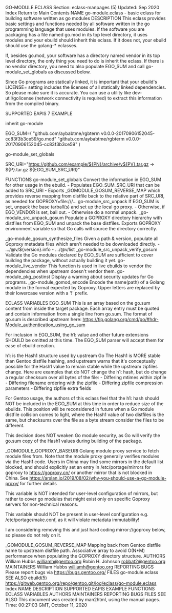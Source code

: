 GO-MODULE.ECLASS
Section: eclass-manpages (5)
Updated: Sep 2020
Index Return to Main Contents
NAME
go-module.eclass - basic eclass for building software written as go modules
DESCRIPTION
This eclass provides basic settings and functions needed by all software written in the go programming language that uses modules.
If the software you are packaging has a file named go.mod in its top level directory, it uses modules and your ebuild should inherit this eclass. If it does not, your ebuild should use the golang-* eclasses.

If, besides go.mod, your software has a directory named vendor in its top level directory, the only thing you need to do is inherit the eclass. If there is no vendor directory, you need to also populate EGO_SUM and call go-module_set_globals as discussed below.

Since Go programs are statically linked, it is important that your ebuild's LICENSE= setting includes the licenses of all statically linked dependencies. So please make sure it is accurate. You can use a utility like dev-util/golicense (network connectivity is required) to extract this information from the compiled binary.

SUPPORTED EAPIS
7
EXAMPLE

inherit go-module

EGO_SUM=(
  "github.com/aybabtme/rgbterm v0.0.0-20170906152045-cc83f3b3ce59/go.mod"
  "github.com/aybabtme/rgbterm v0.0.0-20170906152045-cc83f3b3ce59"
)

go-module_set_globals

SRC_URI="https://github.com/example/${PN}/archive/v${PV}.tar.gz -> ${P}.tar.gz
           ${EGO_SUM_SRC_URI}"

FUNCTIONS
go-module_set_globals
Convert the information in EGO_SUM for other usage in the ebuild. - Populates EGO_SUM_SRC_URI that can be added to SRC_URI - Exports _GOMODULE_GOSUM_REVERSE_MAP which provides reverse mapping from
  distfile back to the relative part of SRC_URI, as needed for
  GOPROXY=file:///...
go-module_src_unpack
If EGO_SUM is set, unpack the base tarball(s) and set up the
  local go proxy. - Otherwise, if EGO_VENDOR is set, bail out. - Otherwise do a normal unpack.
_go-module_src_unpack_gosum
Populate a GOPROXY directory hierarchy with distfiles from EGO_SUM and unpack the base distfiles.
Exports GOPROXY environment variable so that Go calls will source the directory correctly.

_go-module_gosum_synthesize_files
Given a path & version, populate all Goproxy metadata files which aren't needed to be downloaded directly. - .../@v/${version}.info - .../@v/list
_go-module_src_unpack_verify_gosum
Validate the Go modules declared by EGO_SUM are sufficient to cover building the package, without actually building it yet.
go-module_live_vendor
This function is used in live ebuilds to vendor the dependencies when upstream doesn't vendor them.
go-module_pkg_postinst
Display a warning about security updates for Go programs.
_go-module_gomod_encode
Encode the name(path) of a Golang module in the format expected by Goproxy.
Upper letters are replaced by their lowercase version with a '!' prefix.

ECLASS VARIABLES
EGO_SUM
This is an array based on the go.sum content from inside the target package. Each array entry must be quoted and contain information from a single line from go.sum.
The format of go.sum is described upstream here: https://tip.golang.org/cmd/go/#hdr-Module_authentication_using_go_sum

For inclusion in EGO_SUM, the h1: value and other future extensions SHOULD be omitted at this time. The EGO_SUM parser will accept them for ease of ebuild creation.

h1:<hash> is the Hash1 structure used by upstream Go The Hash1 is MORE stable than Gentoo distfile hashing, and upstream warns that it's conceptually possible for the Hash1 value to remain stable while the upstream zipfiles change. Here are examples that do NOT change the h1: hash, but do change a regular checksum over all bytes of the file: - Differing mtimes within zipfile - Differing filename ordering with the zipfile - Differing zipfile compression parameters - Differing zipfile extra fields

For Gentoo usage, the authors of this eclass feel that the h1: hash should NOT be included in the EGO_SUM at this time in order to reduce size of the ebuilds. This position will be reconsidered in future when a Go module distfile collision comes to light, where the Hash1 value of two distfiles is the same, but checksums over the file as a byte stream consider the files to be different.

This decision does NOT weaken Go module security, as Go will verify the go.sum copy of the Hash1 values during building of the package.

_GOMODULE_GOPROXY_BASEURI
Golang module proxy service to fetch module files from. Note that the module proxy generally verifies modules via the Hash1 code.
Users in China may find some mirrors in the default list blocked, and should explicitly set an entry in /etc/portage/mirrors for goproxy to https://goproxy.cn/ or another mirror that is not blocked in China. See https://arslan.io/2019/08/02/why-you-should-use-a-go-module-proxy/ for further details

This variable is NOT intended for user-level configuration of mirrors, but rather to cover go modules that might exist only on specific Goproxy servers for non-technical reasons.

This variable should NOT be present in user-level configuration e.g. /etc/portage/make.conf, as it will violate metadata immutability!

I am considering removing this and just hard coding mirror://goproxy below, so please do not rely on it.

_GOMODULE_GOSUM_REVERSE_MAP
Mapping back from Gentoo distfile name to upstream distfile path. Associative array to avoid O(N*M) performance when populating the GOPROXY directory structure.
AUTHORS
William Hubbs <williamh@gentoo.org>
Robin H. Johnson <robbat2@gentoo.org>
MAINTAINERS
William Hubbs <williamh@gentoo.org>
REPORTING BUGS
Please report bugs via https://bugs.gentoo.org/
FILES
go-module.eclass
SEE ALSO
ebuild(5)
https://gitweb.gentoo.org/repo/gentoo.git/log/eclass/go-module.eclass
Index
NAME
DESCRIPTION
SUPPORTED EAPIS
EXAMPLE
FUNCTIONS
ECLASS VARIABLES
AUTHORS
MAINTAINERS
REPORTING BUGS
FILES
SEE ALSO
This document was created by man2html, using the manual pages.
Time: 00:27:03 GMT, October 11, 2020
